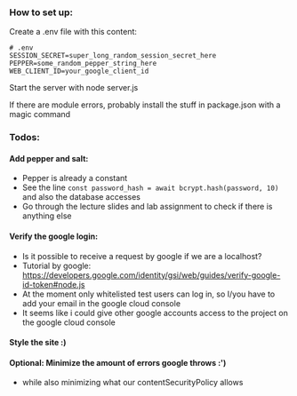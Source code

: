 ### How to set up:

Create a .env file with this content:

```
# .env
SESSION_SECRET=super_long_random_session_secret_here
PEPPER=some_random_pepper_string_here
WEB_CLIENT_ID=your_google_client_id
```

Start the server with node server.js

If there are module errors, probably install the stuff in package.json with a magic command

### Todos:

#### Add pepper and salt:
- Pepper is already a constant
- See the line `const password_hash = await bcrypt.hash(password, 10)` and also the database accesses
- Go through the lecture slides and lab assignment to check if there is anything else

#### Verify the google login:
- Is it possible to receive a request by google if we are a localhost?
- Tutorial by google: https://developers.google.com/identity/gsi/web/guides/verify-google-id-token#node.js
- At the moment only whitelisted test users can log in, so I/you have to add your email in the google cloud console
- It seems like i could give other google accounts access to the project on the google cloud console

#### Style the site :)

#### Optional: Minimize the amount of errors google throws :')
- while also minimizing what our contentSecurityPolicy allows
